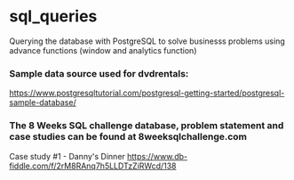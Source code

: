 # sql_queries

Querying the database with PostgreSQL to solve businesss problems using advance functions (window and analytics function)

### Sample data source used for dvdrentals:

https://www.postgresqltutorial.com/postgresql-getting-started/postgresql-sample-database/


### The 8 Weeks SQL challenge database, problem statement and case studies can be found at 8weeksqlchallenge.com

Case study #1 - Danny's Dinner https://www.db-fiddle.com/f/2rM8RAnq7h5LLDTzZiRWcd/138

